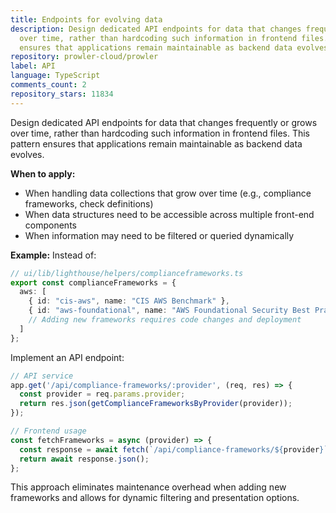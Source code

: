 ```yaml
---
title: Endpoints for evolving data
description: Design dedicated API endpoints for data that changes frequently or grows
  over time, rather than hardcoding such information in frontend files. This pattern
  ensures that applications remain maintainable as backend data evolves.
repository: prowler-cloud/prowler
label: API
language: TypeScript
comments_count: 2
repository_stars: 11834
---
```


Design dedicated API endpoints for data that changes frequently or grows over time, rather than hardcoding such information in frontend files. This pattern ensures that applications remain maintainable as backend data evolves.

**When to apply:**
- When handling data collections that grow over time (e.g., compliance frameworks, check definitions)
- When data structures need to be accessible across multiple front-end components
- When information may need to be filtered or queried dynamically

**Example:**
Instead of:
```typescript
// ui/lib/lighthouse/helpers/complianceframeworks.ts
export const complianceFrameworks = {
  aws: [
    { id: "cis-aws", name: "CIS AWS Benchmark" },
    { id: "aws-foundational", name: "AWS Foundational Security Best Practices" },
    // Adding new frameworks requires code changes and deployment
  ]
};
```

Implement an API endpoint:
```typescript
// API service
app.get('/api/compliance-frameworks/:provider', (req, res) => {
  const provider = req.params.provider;
  return res.json(getComplianceFrameworksByProvider(provider));
});

// Frontend usage
const fetchFrameworks = async (provider) => {
  const response = await fetch(`/api/compliance-frameworks/${provider}`);
  return await response.json();
};
```

This approach eliminates maintenance overhead when adding new frameworks and allows for dynamic filtering and presentation options.